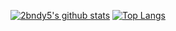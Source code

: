 [![2bndy5's github stats](https://github-readme-stats.vercel.app/api?username=2bndy5&show_icons=true&theme=chartreuse-dark)](https://github.com/anuraghazra/github-readme-stats)
[![Top Langs](https://github-readme-stats.vercel.app/api/top-langs/?username=2bndy5&layout=compact&langs_count=6&theme=chartreuse-dark)](https://github.com/anuraghazra/github-readme-stats)
<!--
**2bndy5/2bndy5** is a ✨ _special_ ✨ repository because its `README.md` (this file) appears on your GitHub profile.

Here are some ideas to get you started:

- 🔭 I’m currently working on ...
- 🌱 I’m currently learning ...
- 👯 I’m looking to collaborate on ...
- 🤔 I’m looking for help with ...
- 💬 Ask me about ...
- 📫 How to reach me: ...
- 😄 Pronouns: ...
- ⚡ Fun fact: ...
-->
